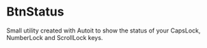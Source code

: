 # BtnStatus
Small utility created with Autoit to show the status of your CapsLock, NumberLock and ScrollLock keys.
